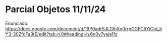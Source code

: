 # Parcial Objetos 11/11/24

Enunciado: https://docs.google.com/document/d/19P0adrSJLGIhXn0rrpGGFC5YiCtd_5Y3-30ZfoFa3tE/edit?tab=t.0#heading=h.6n0y7yeja1fz
